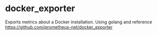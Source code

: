 # docker_exporter
Exports metrics about a Docker installation. Using golang and reference https://github.com/prometheus-net/docker_exporter
